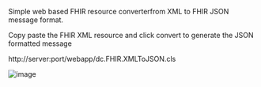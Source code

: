 Simple web based FHIR resource converterfrom XML to FHIR JSON message format.

Copy paste the FHIR XML resource and click convert to generate the JSON formatted message

http://server:port/webapp/dc.FHIR.XMLToJSON.cls

![image](https://github.com/AshokThangavel/FHIR-XMLToJSON/assets/58914152/9d5a8e72-e29d-4f5b-8cab-825a1ab5006f)
